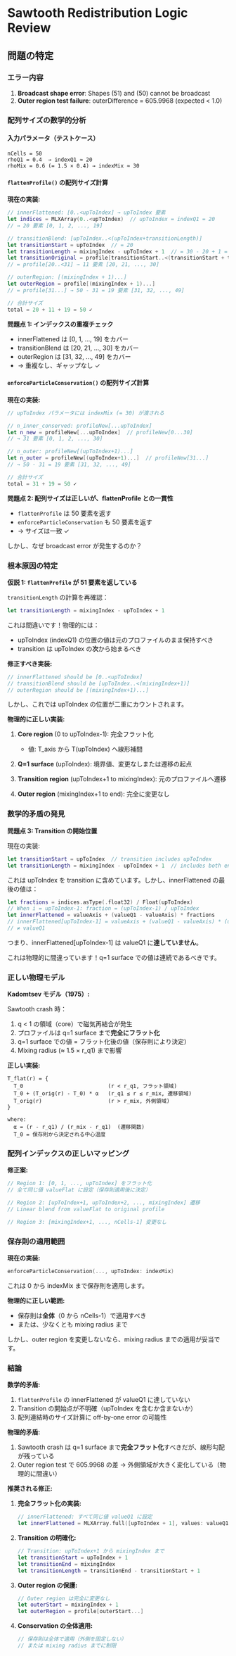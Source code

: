 # Sawtooth Redistribution Logic Review

## 問題の特定

### エラー内容
1. **Broadcast shape error**: Shapes (51) and (50) cannot be broadcast
2. **Outer region test failure**: outerDifference = 605.9968 (expected < 1.0)

### 配列サイズの数学的分析

#### 入力パラメータ（テストケース）
```
nCells = 50
rhoQ1 = 0.4  → indexQ1 ≈ 20
rhoMix = 0.6 (= 1.5 × 0.4) → indexMix ≈ 30
```

#### `flattenProfile()` の配列サイズ計算

**現在の実装:**
```swift
// innerFlattened: [0..<upToIndex] → upToIndex 要素
let indices = MLXArray(0..<upToIndex)  // upToIndex = indexQ1 = 20
// → 20 要素 [0, 1, 2, ..., 19]

// transitionBlend: [upToIndex..<(upToIndex+transitionLength)]
let transitionStart = upToIndex  // = 20
let transitionLength = mixingIndex - upToIndex + 1  // = 30 - 20 + 1 = 11
let transitionOriginal = profile[transitionStart..<(transitionStart + transitionLength)]
// = profile[20..<31] → 11 要素 [20, 21, ..., 30]

// outerRegion: [(mixingIndex + 1)...]
let outerRegion = profile[(mixingIndex + 1)...]
// = profile[31...] → 50 - 31 = 19 要素 [31, 32, ..., 49]

// 合計サイズ
total = 20 + 11 + 19 = 50 ✓
```

**問題点 1: インデックスの重複チェック**
- innerFlattened は [0, 1, ..., 19] をカバー
- transitionBlend は [20, 21, ..., 30] をカバー
- outerRegion は [31, 32, ..., 49] をカバー
- → 重複なし、ギャップなし ✓

#### `enforceParticleConservation()` の配列サイズ計算

**現在の実装:**
```swift
// upToIndex パラメータには indexMix (= 30) が渡される

// n_inner_conserved: profileNew[...upToIndex]
let n_new = profileNew[...upToIndex]  // profileNew[0...30]
// → 31 要素 [0, 1, 2, ..., 30]

// n_outer: profileNew[(upToIndex+1)...]
let n_outer = profileNew[(upToIndex+1)...]  // profileNew[31...]
// → 50 - 31 = 19 要素 [31, 32, ..., 49]

// 合計サイズ
total = 31 + 19 = 50 ✓
```

**問題点 2: 配列サイズは正しいが、flattenProfile との一貫性**
- `flattenProfile` は 50 要素を返す
- `enforceParticleConservation` も 50 要素を返す
- → サイズは一致 ✓

しかし、なぜ broadcast error が発生するのか？

### 根本原因の特定

**仮説 1: `flattenProfile` が 51 要素を返している**

`transitionLength` の計算を再確認：
```swift
let transitionLength = mixingIndex - upToIndex + 1
```

これは間違いです！物理的には：
- upToIndex (indexQ1) の位置の値は元のプロファイルのまま保持すべき
- transition は upToIndex の**次**から始まるべき

**修正すべき実装:**
```swift
// innerFlattened should be [0..<upToIndex]
// transitionBlend should be [upToIndex..<(mixingIndex+1)]
// outerRegion should be [(mixingIndex+1)...]
```

しかし、これでは upToIndex の位置が二重にカウントされます。

**物理的に正しい実装:**

1. **Core region** (0 to upToIndex-1): 完全フラット化
   - 値: T_axis から T(upToIndex) へ線形補間

2. **Q=1 surface** (upToIndex): 境界値、変更なしまたは遷移の起点

3. **Transition region** (upToIndex+1 to mixingIndex): 元のプロファイルへ遷移

4. **Outer region** (mixingIndex+1 to end): 完全に変更なし

### 数学的矛盾の発見

**問題点 3: Transition の開始位置**

現在の実装:
```swift
let transitionStart = upToIndex  // transition includes upToIndex
let transitionLength = mixingIndex - upToIndex + 1  // includes both endpoints
```

これは upToIndex を transition に含めています。しかし、innerFlattened の最後の値は：
```swift
let fractions = indices.asType(.float32) / Float(upToIndex)
// When i = upToIndex-1: fraction = (upToIndex-1) / upToIndex
let innerFlattened = valueAxis + (valueQ1 - valueAxis) * fractions
// innerFlattened[upToIndex-1] = valueAxis + (valueQ1 - valueAxis) * (upToIndex-1)/upToIndex
// ≠ valueQ1
```

つまり、innerFlattened[upToIndex-1] は valueQ1 に**達していません**。

これは物理的に間違っています！q=1 surface での値は連続であるべきです。

### 正しい物理モデル

**Kadomtsev モデル（1975）:**

Sawtooth crash 時：
1. q < 1 の領域（core）で磁気再結合が発生
2. プロファイルは q=1 surface まで**完全にフラット化**
3. q=1 surface での値 = フラット化後の値（保存則により決定）
4. Mixing radius (≈ 1.5 × r_q1) まで影響

**正しい実装:**

```
T_flat(r) = {
  T_0                           (r < r_q1, フラット領域)
  T_0 + (T_orig(r) - T_0) * α   (r_q1 ≤ r ≤ r_mix, 遷移領域)
  T_orig(r)                     (r > r_mix, 外側領域)
}

where:
  α = (r - r_q1) / (r_mix - r_q1)  (遷移関数)
  T_0 = 保存則から決定される中心温度
```

### 配列インデックスの正しいマッピング

**修正案:**

```swift
// Region 1: [0, 1, ..., upToIndex] をフラット化
// 全て同じ値 valueFlat に設定（保存則適用後に決定）

// Region 2: [upToIndex+1, upToIndex+2, ..., mixingIndex] 遷移
// Linear blend from valueFlat to original profile

// Region 3: [mixingIndex+1, ..., nCells-1] 変更なし
```

### 保存則の適用範囲

**現在の実装:**
```swift
enforceParticleConservation(..., upToIndex: indexMix)
```

これは 0 から indexMix まで保存則を適用します。

**物理的に正しい範囲:**
- 保存則は**全体**（0 から nCells-1）で適用すべき
- または、少なくとも mixing radius まで

しかし、outer region を変更しないなら、mixing radius までの適用が妥当です。

### 結論

**数学的矛盾:**
1. `flattenProfile` の innerFlattened が valueQ1 に達していない
2. Transition の開始点が不明確（upToIndex を含むか含まないか）
3. 配列連結時のサイズ計算に off-by-one error の可能性

**物理的矛盾:**
1. Sawtooth crash は q=1 surface まで**完全フラット化**すべきだが、線形勾配が残っている
2. Outer region test で 605.9968 の差 → 外側領域が大きく変化している（物理的に間違い）

**推奨される修正:**

1. **完全フラット化の実装:**
   ```swift
   // innerFlattened: すべて同じ値 valueQ1 に設定
   let innerFlattened = MLXArray.full([upToIndex + 1], values: valueQ1)
   ```

2. **Transition の明確化:**
   ```swift
   // Transition: upToIndex+1 から mixingIndex まで
   let transitionStart = upToIndex + 1
   let transitionEnd = mixingIndex
   let transitionLength = transitionEnd - transitionStart + 1
   ```

3. **Outer region の保護:**
   ```swift
   // Outer region は完全に変更なし
   let outerStart = mixingIndex + 1
   let outerRegion = profile[outerStart...]
   ```

4. **Conservation の全体適用:**
   ```swift
   // 保存則は全体で適用（外側を固定しない）
   // または mixing radius までに制限
   ```

